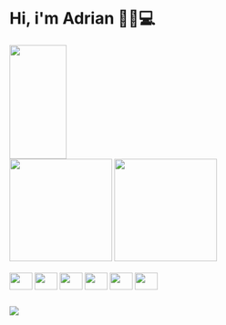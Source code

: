 # Hi, i'm Adrian 👋😁💻

<img align="end" src="https://user-images.githubusercontent.com/57725998/159099925-a4debfc5-a0d6-4a3c-8c8c-47912a16ad49.jpeg" height="200" width="100" />

<div>
  <img src="https://github-readme-stats.vercel.app/api?username=adrianmedeiros00&show_icons=true&theme=dark" height='180em' />
  <img src="https://github-readme-stats.vercel.app/api/top-langs/?username=adrianmedeiros00&layout=compact&theme=dark" height="180em" />
</div>

<div style="display: inline_block"><br>
  <img align="center" height="30" width="40" src="https://cdn.jsdelivr.net/gh/devicons/devicon/icons/css3/css3-original-wordmark.svg" />
  <img align="center" height="30" width="40" src="https://cdn.jsdelivr.net/gh/devicons/devicon/icons/html5/html5-original-wordmark.svg" />
  <img align="center" height="30" width="40" src="https://cdn.jsdelivr.net/gh/devicons/devicon/icons/javascript/javascript-original.svg" />
  <img align="center" height="30" width="40"  src="https://cdn.jsdelivr.net/gh/devicons/devicon/icons/nodejs/nodejs-original.svg" />
  <img align="center" height="30" width="40" src="https://cdn.jsdelivr.net/gh/devicons/devicon/icons/react/react-original.svg" />
  <img align="center" height="30" width="40" src="https://cdn.jsdelivr.net/gh/devicons/devicon/icons/typescript/typescript-original.svg" />
</div>

##  
<div>
  <a href="instagram.com/adrianmdeiros/" >
    <img src="https://img.shields.io/badge/Instagram-E4405F?style=for-the-badge&logo=instagram&logoColor=white" />
  </a>
</div>

